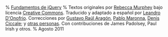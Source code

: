 % [Fundamentos de jQuery](http://librojquery.com/)
% Textos originales por [Rebecca Murphey](http://www.rebeccamurphey.com) bajo licencia [Creative Commons](http://creativecommons.org/licenses/by-sa/3.0/us/).
   Traducido y adaptado a español por [Leandro D'Onofrio](http://dzign.us/). 
   Correcciones por [Gustavo Raúl Aragón](http://ar.linkedin.com/in/gustavoaragon/), [Pablo Maronna](http://www.linkedin.com/pub/pablo-andr%C3%A9s-maronna/10/713/373), [Denis Ciccale](http://es.linkedin.com/in/denisciccale); y [otras personas](https://github.com/dzignus/librojquery/wiki/Otras-personas-que-tambi%C3%A9n-ayudaron-con-el-material). Con contribuciones de James Padolsey, Paul Irish y otros.
% Agosto 2011
